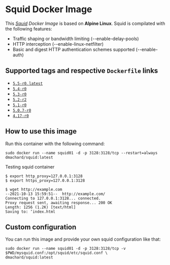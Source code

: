 # Squid Docker Image 

This *[Squid](http://www.squid-cache.org/) Docker Image* is based on **Alpine Linux**.
Squid is compilated with the following features:
- Traffic shaping or bandwidth limiting (--enable-delay-pools)
- HTTP interception (--enable-linux-netfilter)
- Basic and digest HTTP authentication schemes supported (--enable-auth)

## Supported tags and respective `Dockerfile` links

- [`5.5-r0`, `latest`](https://github.com/dmachard/squid-docker/tree/main/5.5)
- [`5.4-r0`](https://github.com/dmachard/squid-docker/tree/main/5.4)
- [`5.3-r0`](https://github.com/dmachard/squid-docker/tree/main/5.3)
- [`5.2-r2`](https://github.com/dmachard/squid-docker/tree/main/5.2)
- [`5.1-r0`](https://github.com/dmachard/squid-docker/tree/main/5.1)
- [`5.0.7-r0`](https://github.com/dmachard/squid-docker/tree/main/5.0.7)
- [`4.17-r0`](https://github.com/dmachard/squid-docker/tree/main/4.17)

## How to use this image

Run this container with the following command:

```
sudo docker run --name squid01 -d -p 3128:3128/tcp --restart=always dmachard/squid:latest
```

Testing squid container

```
$ export http_proxy=127.0.0.1:3128
$ export https_proxy=127.0.0.1:3128

$ wget http://example.com
--2021-10-13 15:59:51--  http://example.com/
Connecting to 127.0.0.1:3128... connected.
Proxy request sent, awaiting response... 200 OK
Length: 1256 (1.2K) [text/html]
Saving to: ‘index.html
```

## Custom configuration

You can run this image and provide your own squid configuration like that:

```
sudo docker run --name squid01 -d -p 3128:3128/tcp -v $PWD/mysquid.conf:/opt/squid/etc/squid.conf \
dmachard/squid:latest
```
